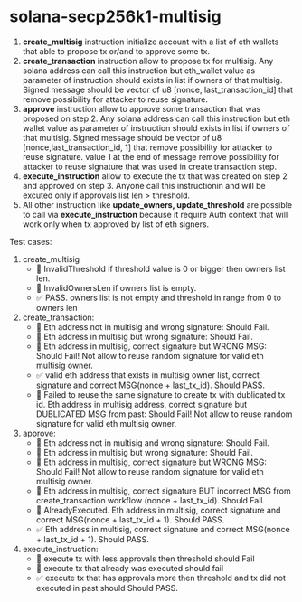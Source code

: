 # solana-secp256k1-multisig

1. **create_multisig** instruction initialize account with a list of eth wallets that able to propose tx or/and to approve some tx.
2. **create_transaction** instruction allow to propose tx for multisig. Any solana address can call this instruction but eth_wallet value as parameter of instruction should exists in list if owners of that multisig. Signed message should be vector of u8 [nonce, last_transaction_id] that remove possibility for attacker to reuse signature.
3. **approve** instruction allow to approve some transaction that was proposed on step 2. Any solana address can call this instruction but eth wallet value as parameter of instruction should exists in list if owners of that multisig.
   Signed message should be vector of u8 [nonce,last_transaction_id, 1] that remove possibility for attacker to reuse signature. value 1 at the end of message remove possibility for attacker to reuse signature that was used in create transaction step.
4. **execute_instruction** allow to execute the tx that was created on step 2 and approved on step 3. Anyone call this instructionin and will be excuted only if approvals list len > threshold.
5. All other instruction like **update_owners, update_threshold** are possible to call via **execute_instruction** because it require Auth context that will work only when tx approved by list of eth signers.

Test cases:

1. create_multisig
   - 🚫 InvalidThreshold if threshold value is 0 or bigger then owners list len.
   - 🚫 InvalidOwnersLen if owners list is empty.
   - :white_check_mark: PASS. owners list is not empty and threshold in range from 0 to owners len
2. create_transaction:
   - 🚫 Eth address not in multisig and wrong signature: Should Fail.
   - 🚫 Eth address in multisig but wrong signature: Should Fail.
   - 🚫 Eth address in multisig, correct signature but WRONG MSG: Should Fail! Not allow to reuse random signature for valid eth multisig owner.
   - :white_check_mark: valid eth address that exists in multisig owner list, correct signature and correct MSG(nonce + last_tx_id). Should PASS.
   - 🚫 Failed to reuse the same signature to create tx with dublicated tx id. Eth address in multisig address, correct signature but DUBLICATED MSG from past: Should Fail! Not allow to reuse random signature for valid eth multisig owner.
3. approve:
   - 🚫 Eth address not in multisig and wrong signature: Should Fail.
   - 🚫 Eth address in multisig but wrong signature: Should Fail.
   - 🚫 Eth address in multisig, correct signature but WRONG MSG: Should Fail! Not allow to reuse random signature for valid eth multisig owner.
   - 🚫 Eth address in multisig, correct signature BUT incorrect MSG from create_transaction workflow (nonce + last_tx_id). Should Fail.
   - 🚫 AlreadyExecuted. Eth address in multisig, correct signature and correct MSG(nonce + last_tx_id + 1). Should PASS.
   - :white_check_mark: Eth address in multisig, correct signature and correct MSG(nonce + last_tx_id + 1). Should PASS.
4. execute_instruction:
   - 🚫 execute tx with less approvals then threshold should Fail
   - 🚫 execute tx that already was executed should fail
   - :white_check_mark: execute tx that has approvals more then threshold and tx did not executed in past should Should PASS.
